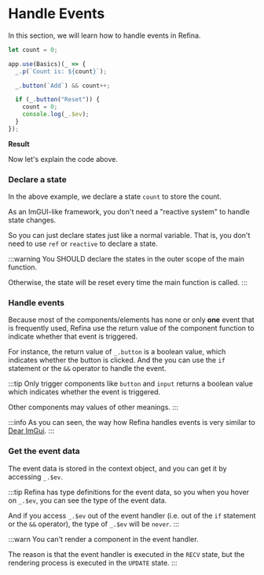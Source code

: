 <script setup>   
import EventHandling from "../../components/event-handling.r.vue";
</script>

# Handle Events

In this section, we will learn how to handle events in Refina.

```ts
let count = 0;

app.use(Basics)(_ => {
  _.p(`Count is: ${count}`);

  _.button(`Add`) && count++;

  if (_.button("Reset")) {
    count = 0;
    console.log(_.$ev);
  }
});
```

**Result**

<EventHandling />

Now let's explain the code above.

### Declare a state

In the above example, we declare a state `count` to store the count.

As an ImGUI-like framework, you don't need a "reactive system" to handle state changes.

So you can just declare states just like a normal variable. That is, you don't need to use `ref` or `reactive` to declare a state.

:::warning
You SHOULD declare the states in the outer scope of the main function.

Otherwise, the state will be reset every time the main function is called.
:::

### Handle events

Because most of the components/elements has none or only **one** event that is frequently used, Refina use the return value of the component function to indicate whether that event is triggered.

For instance, the return value of `_.button` is a boolean value, which indicates whether the button is clicked. And the you can use the `if` statement or the `&&` operator to handle the event.

:::tip
Only trigger components like `button` and `input` returns a boolean value which indicates whether the event is triggered.

Other components may values of other meanings.
:::

:::info
As you can seen, the way how Refina handles events is very similar to [Dear ImGui](https://github.com/ocornut/imgui).
:::

### Get the event data

The event data is stored in the context object, and you can get it by accessing `_.$ev`.

:::tip
Refina has type definitions for the event data, so you when you hover on `_.$ev`, you can see the type of the event data.

And if you access `_.$ev` out of the event handler (i.e. out of the `if` statement or the `&&` operator), the type of `_.$ev` will be `never`.
:::

:::warn
You can't render a component in the event handler.

The reason is that the event handler is executed in the `RECV` state, but the rendering process is executed in the `UPDATE` state.
:::

